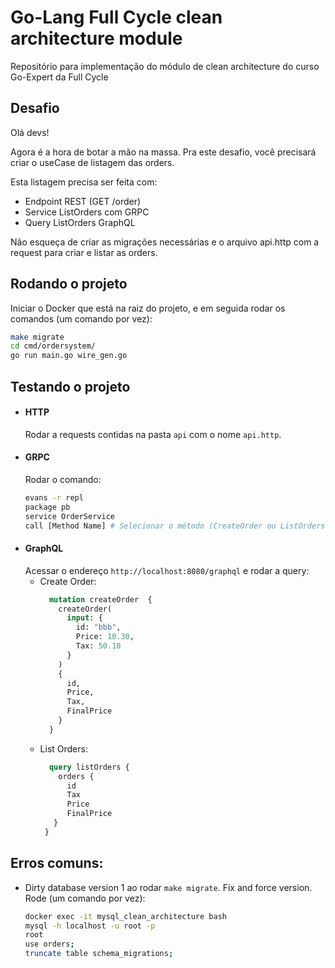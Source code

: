 # Go-Lang Full Cycle clean architecture module
Repositório para implementação do módulo de clean architecture do curso Go-Expert da Full Cycle

## Desafio
Olá devs!

Agora é a hora de botar a mão na massa. Pra este desafio, você precisará criar o useCase de listagem das orders.

Esta listagem precisa ser feita com:
- Endpoint REST (GET /order)
- Service ListOrders com GRPC
- Query ListOrders GraphQL

Não esqueça de criar as migrações necessárias e o arquivo api.http com a request para criar e listar as orders.

## Rodando o projeto
Iniciar o Docker que está na raiz do projeto, e em seguida rodar os comandos (um comando por vez):
```bash
make migrate
cd cmd/ordersystem/
go run main.go wire_gen.go
```

## Testando o projeto
- #### HTTP
  Rodar a requests contidas na pasta `api` com o nome `api.http`.
- #### GRPC
  Rodar o comando:
  ```bash
  evans -r repl
  package pb
  service OrderService
  call [Method Name] # Selecionar o método (CreateOrder ou ListOrders).
  ```
- #### GraphQL
  Acessar o endereço `http://localhost:8080/graphql` e rodar a query:
  - Create Order:
    ```graphql
      mutation createOrder  {
        createOrder(
          input: {
            id: "bbb",
            Price: 10.30,
            Tax: 50.10
          }
        )
        {
          id,
          Price, 
          Tax,
          FinalPrice
        }
      }
      ```
  - List Orders:
    ```graphql
      query listOrders {
        orders {
          id
          Tax
          Price
          FinalPrice
       }
     }
    ```

## Erros comuns:
- Dirty database version 1 ao rodar `make migrate`. Fix and force version. Rode (um comando por vez):
    ```bash
    docker exec -it mysql_clean_architecture bash
    mysql -h localhost -u root -p
    root
    use orders;
    truncate table schema_migrations;
    ```